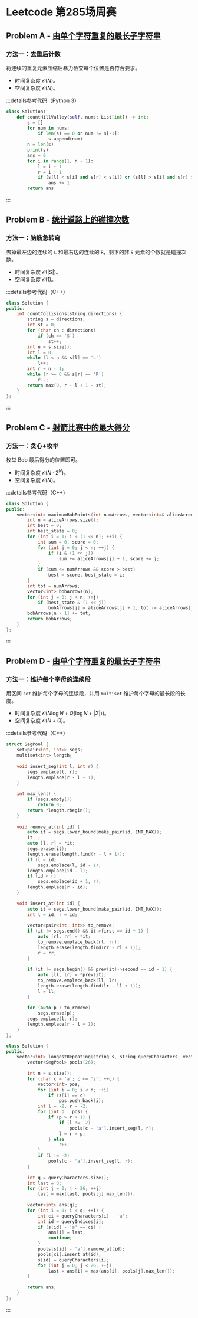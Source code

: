 # Leetcode 第285场周赛

## Problem A - [由单个字符重复的最长子字符串](https://leetcode.cn/problems/longest-substring-of-one-repeating-character/)

### 方法一：去重后计数

将连续的重复元素压缩后暴力检查每个位置是否符合要求。

- 时间复杂度 $\mathcal{O}(N)$。
- 空间复杂度 $\mathcal{O}(N)$。

:::details参考代码（Python 3）

```python
class Solution:
    def countHillValley(self, nums: List[int]) -> int:
        s = []
        for num in nums:
            if len(s) == 0 or num != s[-1]:
                s.append(num)
        n = len(s)
        print(s)
        ans = 0
        for i in range(1, n - 1):
            l = i - 1
            r = i + 1
            if (s[l] < s[i] and s[r] < s[i]) or (s[l] > s[i] and s[r] > s[i]):
                ans += 1
        return ans
```

:::

## Problem B - [统计道路上的碰撞次数](https://leetcode.cn/problems/count-collisions-on-a-road/)

### 方法一：脑筋急转弯

去掉最左边的连续的 `L` 和最右边的连续的 `R`，剩下的非 `S` 元素的个数就是碰撞次数。

- 时间复杂度 $\mathcal{O}(|S|)$。
- 空间复杂度 $\mathcal{O}(1)$。

:::details参考代码（C++）

```cpp
class Solution {
public:
    int countCollisions(string directions) {
        string s = directions;
        int st = 0;
        for (char ch : directions)
            if (ch == 'S')
                st++;
        int n = s.size();
        int l = 0;
        while (l < n && s[l] == 'L')
            l++;
        int r = n - 1;
        while (r >= 0 && s[r] == 'R')
            r--;
        return max(0, r - l + 1 - st);
    }
};
```

:::

## Problem C - [射箭比赛中的最大得分](https://leetcode.cn/problems/maximum-points-in-an-archery-competition/)

### 方法一：贪心+枚举

枚举 Bob 最后得分的位置即可。

- 时间复杂度 $\mathcal{O}(N\cdot2^N)$。
- 空间复杂度 $\mathcal{O}(N)$。

:::details参考代码（C++）

```cpp
class Solution {
public:
    vector<int> maximumBobPoints(int numArrows, vector<int>& aliceArrows) {
        int n = aliceArrows.size();
        int best = 0;
        int best_state = 0;
        for (int i = 1; i < (1 << n); ++i) {
            int sum = 0, score = 0;
            for (int j = 0; j < n; ++j) {
                if (i & (1 << j))
                    sum += aliceArrows[j] + 1, score += j;
            }
            if (sum <= numArrows && score > best)
                best = score, best_state = i;
        }
        int tot = numArrows;
        vector<int> bobArrows(n);
        for (int j = 0; j < n; ++j)
            if (best_state & (1 << j))
                bobArrows[j] = aliceArrows[j] + 1, tot -= aliceArrows[j] + 1;
        bobArrows[n - 1] += tot;
        return bobArrows;
    }
};
```

:::

## Problem D - [由单个字符重复的最长子字符串](https://leetcode.cn/problems/longest-substring-of-one-repeating-character/)

### 方法一：维护每个字母的连续段

用区间 `set` 维护每个字母的连续段，并用 `multiset` 维护每个字母的最长段的长度。

- 时间复杂度 $\mathcal{O}(N\log N + Q(\log N+|\Sigma|))$。
- 空间复杂度 $\mathcal{O}(N+Q)$。

:::details参考代码（C++）

```cpp
struct SegPool {
    set<pair<int, int>> segs;
    multiset<int> length;
    
    void insert_seg(int l, int r) {
        segs.emplace(l, r);
        length.emplace(r - l + 1);
    }
    
    int max_len() {
        if (segs.empty())
            return 0;
        return *length.rbegin();
    }
    
    void remove_at(int id) {
        auto it = segs.lower_bound(make_pair(id, INT_MAX));
        it--;
        auto [l, r] = *it;
        segs.erase(it);
        length.erase(length.find(r - l + 1));
        if (l < id)
            segs.emplace(l, id - 1);
        length.emplace(id - l);
        if (id < r)
            segs.emplace(id + 1, r);
        length.emplace(r - id);
    }
    
    void insert_at(int id) {
        auto it = segs.lower_bound(make_pair(id, INT_MAX));
        int l = id, r = id;
        
        vector<pair<int, int>> to_remove;
        if (it != segs.end() && it->first == id + 1) {
            auto [rl, rr] = *it;
            to_remove.emplace_back(rl, rr);
            length.erase(length.find(rr - rl + 1));
            r = rr;
        }
        
        if (it != segs.begin() && prev(it)->second == id - 1) {
            auto [ll, lr] = *prev(it);
            to_remove.emplace_back(ll, lr);
            length.erase(length.find(lr - ll + 1));
            l = ll;
        }
        
        for (auto p : to_remove)
            segs.erase(p);
        segs.emplace(l, r);
        length.emplace(r - l + 1);
    }
};

class Solution {
public:
    vector<int> longestRepeating(string s, string queryCharacters, vector<int>& queryIndices) {
        vector<SegPool> pools(26);
        
        int n = s.size();
        for (char c = 'a'; c <= 'z'; ++c) {
            vector<int> pos;
            for (int i = 0; i < n; ++i)
                if (s[i] == c)
                    pos.push_back(i);
            int l = -2, r = -2;
            for (int p : pos) {
                if (p > r + 1) {
                    if (l != -2)
                        pools[c - 'a'].insert_seg(l, r);
                    l = r = p;
                } else
                    r++;
            }
            if (l != -2)
                pools[c - 'a'].insert_seg(l, r);
        }
        
        int q = queryCharacters.size();
        int last = 0;
        for (int j = 0; j < 26; ++j)
            last = max(last, pools[j].max_len());
        
        vector<int> ans(q);
        for (int i = 0; i < q; ++i) {
            int ci = queryCharacters[i] - 'a';
            int id = queryIndices[i];
            if (s[id] - 'a' == ci) {
                ans[i] = last;
                continue;
            }
            pools[s[id] - 'a'].remove_at(id);
            pools[ci].insert_at(id);
            s[id] = queryCharacters[i];
            for (int j = 0; j < 26; ++j)
                last = ans[i] = max(ans[i], pools[j].max_len());
        }
        
        return ans;
    }
};
```

:::
